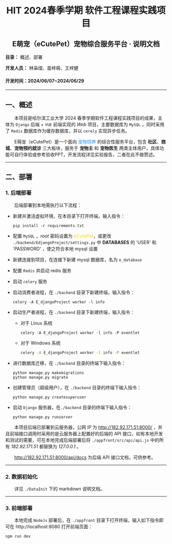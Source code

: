 # <center>HIT 2024春季学期 软件工程课程实践项目</center>
## <center>E萌宠（eCutePet）宠物综合服务平台 · 说明文档</center>

__目录：__ 概述、部署

__开发人员：__ 林枭熠、苗梓萌、王梓健
#### 开发时间：2024/06/07~2024/06/29

---

## 一、概述

&emsp;&emsp;本项目是哈尔滨工业大学 2024 春季学期软件工程课程实践项目的成果，主体为 `Django` 后端 + `VUE` 前端实现的 *Web* 项目，主要数据库为 `MySQL` ，同时采用了 `Redis` 数据库作为缓存数据库，并以 `cerely` 实现异步任务。

&emsp;&emsp;E萌宠（eCutePet）是一个面向 <font color=DodgerBlue>宠物饲养</font> 的综合性服务平台，包含 **社区**、**商城**、**宠物预约就诊** 三大板块，服务于 **宠物主** 和 **宠物医生** 两类主体用户，具体功能可自行体验或参考验收PPT，开发流程详见实验报告，二者在此不做赘述。

---

## 二、部署

### 1. 后端部署

&emsp;&emsp;后端部署到本地需执行以下流程：

+ 新建并激活虚拟环境，在本目录下打开终端，输入指令：

    ```terminal OR cmd
    pip install -r requirements.txt
    ```
+ 配置 `MySQL` ，*root* 密码设置为 <font color=gold>eCutePet</font>，或更改 `./backend/EdjangoProject/settings.py` 中 **DATABASES** 的 'USER' 和 'PASSWORD' ，使之符合本地 mysql 设置

+ 新建连接到项目，在连接下新建 mysql 数据库，名为 `e_database`

+ 配置 `Redis` 并启动 redis 服务

+ 启动 `celery` 服务

+ 启动消费者进程，在 `./backend` 目录下新建终端，输入指令：

    ```terminal OR cmd
    celery -A E_djangoProject worker -l info
    ```
        
+ 启动生产者进程，在 `./backend` 目录下新建终端，输入指令：

    + 对于 Linux 系统

        ```terminal
        celery -A E_djangoProject worker -l info -P eventlet
        ```

    + 对于 Windows 系统

        ```cmd
        celery -A E_djangoProject worker -l info -P eventlet
        ```

+ 进行数据库迁移，在 `./backend` 目录的终端下输入指令：

    ```termianl OR cmd
    python manage.py makemigrations
    python manage.py migrate
    ```

+ 创建管理员（超级用户），在 `./backend` 目录的终端下输入指令：

    ```termianl OR cmd
    python manage.py createsuperuser
    ```

+ 启动 `Django` 服务器，在`./backend` 目录的终端下输入指令：

    ```terminal OR cmd
    python manage.py runserver
    ```

&emsp;&emsp;本项目后端已部署到云服务器，公网 IP 为 http://182.92.171.51:8000/ ，并且前端接口调用时采用的是云服务器上配置好的后端的 API 接口，如有本地开发和测试的需要，可在本地完成后端部署后将 `./appfront/src/api/api.js` 中的所有 *182.92.171.51* 都替换为 *127.0.0.1* 。

&emsp;&emsp;http://182.92.171.51:8000/api/docs 为后端 API 接口文档，可供参考。

---

### 2. 数据初始化

&emsp;&emsp;详见 `./DataInit` 下的 markdown 说明文档。

---

### 3. 前端部署

&emsp;&emsp;本地完成 `NodeJs` 部署后，在 `./appfront` 目录下打开终端，输入如下指令即可在 http://localhost:8080 打开前端页面：

```terminal OR cmd
npm run dev
```


